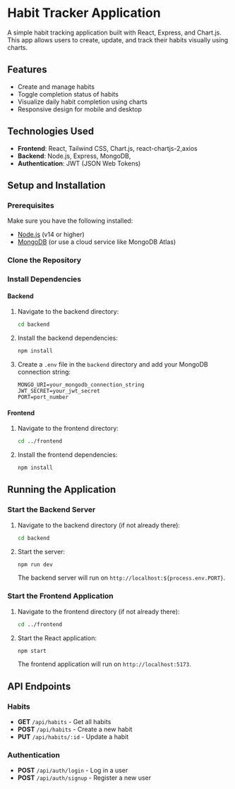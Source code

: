 # Habit Tracker Application

A simple habit tracking application built with React, Express, and Chart.js. This app allows users to create, update, and track their habits visually using charts.

## Features

- Create and manage habits
- Toggle completion status of habits
- Visualize daily habit completion using charts
- Responsive design for mobile and desktop

## Technologies Used

- **Frontend**: React, Tailwind CSS, Chart.js, react-chartjs-2,axios
- **Backend**: Node.js, Express, MongoDB,
- **Authentication**: JWT (JSON Web Tokens)

## Setup and Installation

### Prerequisites

Make sure you have the following installed:

- [Node.js](https://nodejs.org/) (v14 or higher)
- [MongoDB](https://www.mongodb.com/) (or use a cloud service like MongoDB Atlas)

### Clone the Repository



### Install Dependencies

#### Backend

1. Navigate to the backend directory:

   ```bash
   cd backend
   ```

2. Install the backend dependencies:

   ```bash
   npm install
   ```

3. Create a `.env` file in the `backend` directory and add your MongoDB connection string:

   ```plaintext
   MONGO_URI=your_mongodb_connection_string
   JWT_SECRET=your_jwt_secret
   PORT=port_number
   ```

#### Frontend

1. Navigate to the frontend directory:

   ```bash
   cd ../frontend
   ```

2. Install the frontend dependencies:

   ```bash
   npm install
   ```

## Running the Application

### Start the Backend Server

1. Navigate to the backend directory (if not already there):

   ```bash
   cd backend
   ```

2. Start the server:

   ```bash
   npm run dev
   ```

   The backend server will run on `http://localhost:${process.env.PORT}`.

### Start the Frontend Application

1. Navigate to the frontend directory (if not already there):

   ```bash
   cd ../frontend
   ```

2. Start the React application:

   ```bash
   npm start
   ```

   The frontend application will run on `http://localhost:5173`.

## API Endpoints

### Habits

- **GET** `/api/habits` - Get all habits
- **POST** `/api/habits` - Create a new habit
- **PUT** `/api/habits/:id` - Update a habit


### Authentication

- **POST** `/api/auth/login` - Log in a user
- **POST** `/api/auth/signup` - Register a new user




